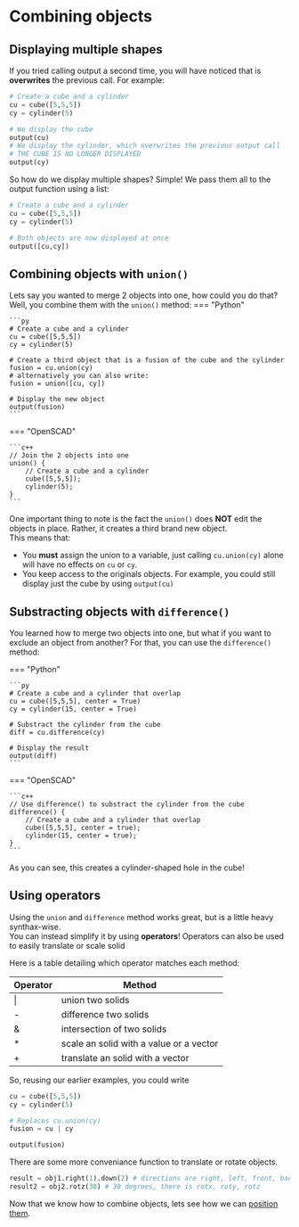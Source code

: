 # Combining objects

## Displaying multiple shapes

If you tried calling output a second time, you will have noticed that is **overwrites** the previous call.
For example:
```py
# Create a cube and a cylinder
cu = cube([5,5,5])
cy = cylinder(5)

# We display the cube
output(cu)
# We display the cylinder, which overwrites the previous output call
# THE CUBE IS NO LONGER DISPLAYED
output(cy)
```

So how do we display multiple shapes?
Simple! We pass them all to the output function using a list:
```py
# Create a cube and a cylinder
cu = cube([5,5,5])
cy = cylinder(5)

# Both objects are now displayed at once
output([cu,cy])
```


## Combining objects with `union()`
Lets say you wanted to merge 2 objects into one, how could you do that?
Well, you combine them with the `union()` method:
=== "Python"

    ```py
    # Create a cube and a cylinder
    cu = cube([5,5,5])
    cy = cylinder(5)

    # Create a third object that is a fusion of the cube and the cylinder
    fusion = cu.union(cy)
    # alternatively you can also write:
    fusion = union([cu, cy])

    # Display the new object
    output(fusion)
    ```

=== "OpenSCAD"

    ```c++
    // Join the 2 objects into one
    union() {    
        // Create a cube and a cylinder
        cube([5,5,5]);
        cylinder(5);
    }
    ```

One important thing to note is the fact the `union()` does **NOT** edit the objects in place. Rather, it creates a third brand new object.  
This means that:

- You **must** assign the union to a variable, just calling `cu.union(cy)` alone will have no effects on `cu` or `cy`.
- You keep access to the originals objects. For example, you could still display just the cube by using `output(cu)`

## Substracting objects with `difference()`
You learned how to merge two objects into one, but what if you want to exclude an object from another?
For that, you can use the `difference()` method:

=== "Python"

    ```py
    # Create a cube and a cylinder that overlap
    cu = cube([5,5,5], center = True)
    cy = cylinder(15, center = True)

    # Substract the cylinder from the cube
    diff = cu.difference(cy)

    # Display the result
    output(diff)
    ```

=== "OpenSCAD"

    ```c++
    // Use difference() to substract the cylinder from the cube
    difference() {
        // Create a cube and a cylinder that overlap
        cube([5,5,5], center = true);
        cylinder(15, center = true);
    }
    ```


As you can see, this creates a cylinder-shaped hole in the cube!

## Using operators
Using the `union` and `difference` method works great, but is a little heavy synthax-wise.  
You can instead simplify it by using **operators**!
Operators can also be used to easily translate or scale solid

Here is a table detailing which operator matches each method:

| Operator | Method                                  |
| -------- | --------------------------------------- |
| \|        | union two solids                        |
| -        | difference two solids                   |
| &        | intersection of two solids              |
| *        | scale an solid with a value or a vector |
| +        | translate an solid with a vector        |

So, reusing our earlier examples, you could write
```py
cu = cube([5,5,5])
cy = cylinder(5)

# Replaces cu.union(cy)
fusion = cu | cy

output(fusion)
```

There are some more conveniance function to translate or rotate objects.

```py
result = obj1.right(1).down(2) # directions are right, left, front, back, up, down
result2 = obj2.rotz(30) # 30 degrees, there is rotx, roty, rotz
```



Now that we know how to combine objects, lets see how we can [position them](./positioning_objects.md).
